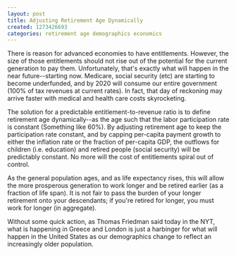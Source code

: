 ```yaml
---
layout: post
title: Adjusting Retirement Age Dynamically
created: 1273426693
categories: retirement age demographics economics
---
```

There is reason for advanced economies to have entitlements. However, the size of those entitlements should not rise out of the potential for the current generation to pay them. Unfortunately, that's exactly what will happen in the near future--starting now. Medicare, social security (etc) are starting to become underfunded, and by 2020 will consume our entire government (100% of tax revenues at current rates). In fact, that day of reckoning may arrive faster with medical and health care costs skyrocketing.

The solution for a predictable entitlement-to-revenue ratio is to define retirement age dynamically--as the age such that the labor participation rate is constant (Something like 60%). By adjusting retirement age to keep the participation rate constant, and by capping per-capita payment growth to either the inflation rate or the fraction of per-capita GDP, the outflows for children (i.e. education) and retired people (social security) will be predictably constant. No more will the cost of entitlements spiral out of control.

As the general population ages, and as life expectancy rises, this will allow the more prosperous generation to work longer and be retired earlier (as a fraction of life span). It is not fair to pass the burden of your longer retirement onto your descendants; if you're retired for longer, you must work for longer (in aggregate).

Without some quick action, as Thomas Friedman said today in the NYT, what is happening in Greece and London is just a harbinger for what will happen in the United States as our demographics change to reflect an increasingly older population.
